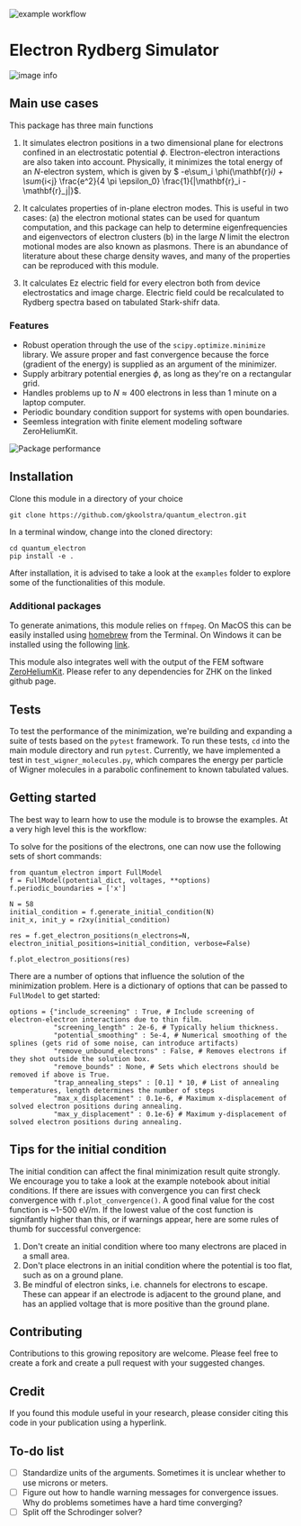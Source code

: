 ![example workflow](https://github.com/gkoolstra/quantum_electron/actions/workflows/python-app.yml/badge.svg)
# Electron Rydberg Simulator
![image info](./images/electron_results.png)
## Main use cases
This package has three main functions
1. It simulates electron positions in a two dimensional plane for electrons confined in an electrostatic potential $\phi$. Electron-electron interactions are also taken into account. Physically, it minimizes the total energy of an $N$-electron system, which is given by $ -e\sum_i \phi(\mathbf{r}_i) + \sum_{i<j} \frac{e^2}{4 \pi \epsilon_0} \frac{1}{|\mathbf{r}_i - \mathbf{r}_j|}$.

2. It calculates properties of in-plane electron modes. This is useful in two cases: (a) the electron motional states can be used for quantum computation, and this package can help to determine eigenfrequencies and eigenvectors of electron clusters (b) in the large $N$ limit the electron motional modes are also known as plasmons. There is an abundance of literature about these charge density waves, and many of the properties can be reproduced with this module.

3. It calculates Ez electric field for every electron both from device electrostatics and image charge. Electric field could be recalculated to Rydberg spectra based on tabulated Stark-shifr data.

### Features
- Robust operation through the use of the `scipy.optimize.minimize` library. We assure proper and fast convergence because the force (gradient of the energy) is supplied as an argument of the minimizer.
- Supply arbitrary potential energies $\phi$, as long as they're on a rectangular grid. 
- Handles problems up to $N \approx 400$ electrons in less than 1 minute on a laptop computer. 
- Periodic boundary condition support for systems with open boundaries.
- Seemless integration with finite element modeling software ZeroHeliumKit.

![Package performance](./images/performance.png)

## Installation

Clone this module in a directory of your choice

```
git clone https://github.com/gkoolstra/quantum_electron.git
```
In a terminal window, change into the cloned directory:
```
cd quantum_electron
pip install -e .
```
After installation, it is advised to take a look at the `examples` folder to explore some of the functionalities of this module. 

### Additional packages
To generate animations, this module relies on `ffmpeg`. On MacOS this can be easily installed using [homebrew](https://formulae.brew.sh/formula/ffmpeg) from the Terminal. On Windows it can be installed using the following [link](https://www.ffmpeg.org/download.html). 

This module also integrates well with the output of the FEM software [ZeroHeliumKit](https://github.com/eeroqlab/zeroheliumkit). Please refer to any dependencies for ZHK on the linked github page.

## Tests
To test the performance of the minimization, we're building and expanding a suite of tests based on the `pytest` framework. To run these tests, `cd` into the main module directory and run `pytest`. Currently, we have implemented a test in `test_wigner_molecules.py`, which compares the energy per particle of Wigner molecules in a parabolic confinement to known tabulated values.

## Getting started
The best way to learn how to use the module is to browse the examples. At a very high level this is the workflow:

To solve for the positions of the electrons, one can now use the following sets of short commands:
```
from quantum_electron import FullModel
f = FullModel(potential_dict, voltages, **options)
f.periodic_boundaries = ['x']

N = 58
initial_condition = f.generate_initial_condition(N)
init_x, init_y = r2xy(initial_condition)
    
res = f.get_electron_positions(n_electrons=N, electron_initial_positions=initial_condition, verbose=False)

f.plot_electron_positions(res)
```

There are a number of options that influence the solution of the minimization problem. Here is a dictionary of options that can be passed to `FullModel` to get started: 
```
options = {"include_screening" : True, # Include screening of electron-electron interactions due to thin film.
           "screening_length" : 2e-6, # Typically helium thickness.
           "potential_smoothing" : 5e-4, # Numerical smoothing of the splines (gets rid of some noise, can introduce artifacts)
           "remove_unbound_electrons" : False, # Removes electrons if they shot outside the solution box.
           "remove_bounds" : None, # Sets which electrons should be removed if above is True.
           "trap_annealing_steps" : [0.1] * 10, # List of annealing temperatures, length determines the number of steps
           "max_x_displacement" : 0.1e-6, # Maximum x-displacement of solved electron positions during annealing.
           "max_y_displacement" : 0.1e-6} # Maximum y-displacement of solved electron positions during annealing.
```

## Tips for the initial condition
The initial condition can affect the final minimization result quite strongly. We encourage you to take a look at the example notebook about initial conditions. If there are issues with convergence you can first check convergence with `f.plot_convergence()`. A good final value for the cost function is ~1-500 eV/m. If the lowest value of the cost function is signifantly higher than this, or if warnings appear, here are some rules of thumb for successful convergence:
1. Don't create an initial condition where too many electrons are placed in a small area.
2. Don't place electrons in an initial condition where the potential is too flat, such as on a ground plane. 
3. Be mindful of electron sinks, i.e. channels for electrons to escape. These can appear if an electrode is adjacent to the ground plane, and has an applied voltage that is more positive than the ground plane.

## Contributing
Contributions to this growing repository are welcome. Please feel free to create a fork and create a pull request with your suggested changes.

## Credit
If you found this module useful in your research, please consider citing this code in your publication using a hyperlink.

## To-do list
- [ ] Standardize units of the arguments. Sometimes it is unclear whether to use microns or meters.
- [ ] Figure out how to handle warning messages for convergence issues. Why do problems sometimes have a hard time converging?
- [ ] Split off the Schrodinger solver?
